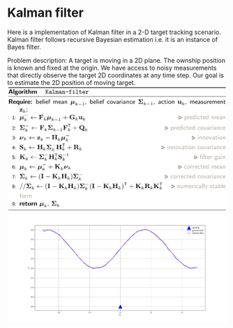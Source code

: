 # Kalman filter 
Here is a implementation of Kalman filter in a 2-D target tracking scenario. Kalman filter follows recursive Bayesian estimation i.e. it is an instance of Bayes filter.

Problem description: A target is moving in a 2D plane. The ownship position is known and fixed at the origin. We have access to noisy measurements that directly observe the target 2D coordinates at any time step. Our goal is to estimate the 2D position of moving target.
![Screenshot](img/kf_algo.jpg)
![Screenshot](img/kf.png)